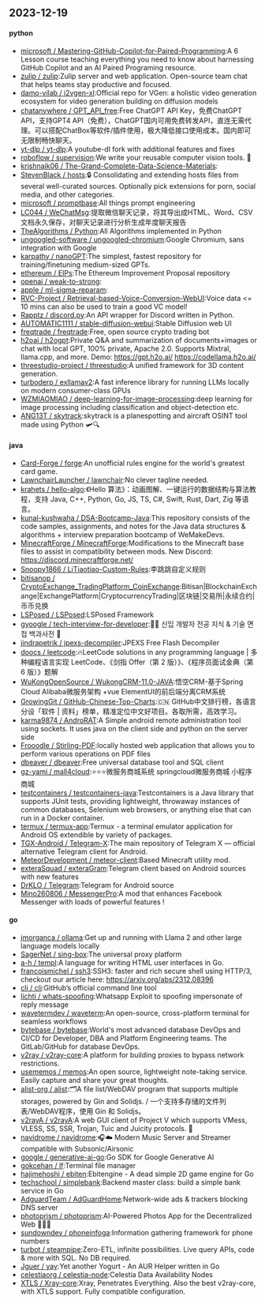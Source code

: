 ## 2023-12-19

#### python
* [microsoft / Mastering-GitHub-Copilot-for-Paired-Programming](https://github.com/microsoft/Mastering-GitHub-Copilot-for-Paired-Programming):A 6 Lesson course teaching everything you need to know about harnessing GitHub Copilot and an AI Paired Programing resource.
* [zulip / zulip](https://github.com/zulip/zulip):Zulip server and web application. Open-source team chat that helps teams stay productive and focused.
* [damo-vilab / i2vgen-xl](https://github.com/damo-vilab/i2vgen-xl):Official repo for VGen: a holistic video generation ecosystem for video generation building on diffusion models
* [chatanywhere / GPT_API_free](https://github.com/chatanywhere/GPT_API_free):Free ChatGPT API Key，免费ChatGPT API，支持GPT4 API（免费），ChatGPT国内可用免费转发API，直连无需代理。可以搭配ChatBox等软件/插件使用，极大降低接口使用成本。国内即可无限制畅快聊天。
* [yt-dlp / yt-dlp](https://github.com/yt-dlp/yt-dlp):A youtube-dl fork with additional features and fixes
* [roboflow / supervision](https://github.com/roboflow/supervision):We write your reusable computer vision tools. 💜
* [krishnaik06 / The-Grand-Complete-Data-Science-Materials](https://github.com/krishnaik06/The-Grand-Complete-Data-Science-Materials):
* [StevenBlack / hosts](https://github.com/StevenBlack/hosts):🔒 Consolidating and extending hosts files from several well-curated sources. Optionally pick extensions for porn, social media, and other categories.
* [microsoft / promptbase](https://github.com/microsoft/promptbase):All things prompt engineering
* [LC044 / WeChatMsg](https://github.com/LC044/WeChatMsg):提取微信聊天记录，将其导出成HTML、Word、CSV文档永久保存，对聊天记录进行分析生成年度聊天报告
* [TheAlgorithms / Python](https://github.com/TheAlgorithms/Python):All Algorithms implemented in Python
* [ungoogled-software / ungoogled-chromium](https://github.com/ungoogled-software/ungoogled-chromium):Google Chromium, sans integration with Google
* [karpathy / nanoGPT](https://github.com/karpathy/nanoGPT):The simplest, fastest repository for training/finetuning medium-sized GPTs.
* [ethereum / EIPs](https://github.com/ethereum/EIPs):The Ethereum Improvement Proposal repository
* [openai / weak-to-strong](https://github.com/openai/weak-to-strong):
* [apple / ml-sigma-reparam](https://github.com/apple/ml-sigma-reparam):
* [RVC-Project / Retrieval-based-Voice-Conversion-WebUI](https://github.com/RVC-Project/Retrieval-based-Voice-Conversion-WebUI):Voice data <= 10 mins can also be used to train a good VC model!
* [Rapptz / discord.py](https://github.com/Rapptz/discord.py):An API wrapper for Discord written in Python.
* [AUTOMATIC1111 / stable-diffusion-webui](https://github.com/AUTOMATIC1111/stable-diffusion-webui):Stable Diffusion web UI
* [freqtrade / freqtrade](https://github.com/freqtrade/freqtrade):Free, open source crypto trading bot
* [h2oai / h2ogpt](https://github.com/h2oai/h2ogpt):Private Q&A and summarization of documents+images or chat with local GPT, 100% private, Apache 2.0. Supports Mixtral, llama.cpp, and more. Demo: https://gpt.h2o.ai/ https://codellama.h2o.ai/
* [threestudio-project / threestudio](https://github.com/threestudio-project/threestudio):A unified framework for 3D content generation.
* [turboderp / exllamav2](https://github.com/turboderp/exllamav2):A fast inference library for running LLMs locally on modern consumer-class GPUs
* [WZMIAOMIAO / deep-learning-for-image-processing](https://github.com/WZMIAOMIAO/deep-learning-for-image-processing):deep learning for image processing including classification and object-detection etc.
* [ANG13T / skytrack](https://github.com/ANG13T/skytrack):skytrack is a planespotting and aircraft OSINT tool made using Python 🛩🔍

#### java
* [Card-Forge / forge](https://github.com/Card-Forge/forge):An unofficial rules engine for the world's greatest card game.
* [LawnchairLauncher / lawnchair](https://github.com/LawnchairLauncher/lawnchair):No clever tagline needed.
* [krahets / hello-algo](https://github.com/krahets/hello-algo):《Hello 算法》：动画图解、一键运行的数据结构与算法教程，支持 Java, C++, Python, Go, JS, TS, C#, Swift, Rust, Dart, Zig 等语言。
* [kunal-kushwaha / DSA-Bootcamp-Java](https://github.com/kunal-kushwaha/DSA-Bootcamp-Java):This repository consists of the code samples, assignments, and notes for the Java data structures & algorithms + interview preparation bootcamp of WeMakeDevs.
* [MinecraftForge / MinecraftForge](https://github.com/MinecraftForge/MinecraftForge):Modifications to the Minecraft base files to assist in compatibility between mods. New Discord: https://discord.minecraftforge.net/
* [Snoopy1866 / LiTiaotiao-Custom-Rules](https://github.com/Snoopy1866/LiTiaotiao-Custom-Rules):李跳跳自定义规则
* [bitisanop / CryptoExchange_TradingPlatform_CoinExchange](https://github.com/bitisanop/CryptoExchange_TradingPlatform_CoinExchange):Bitisan|BlockchainExchange|ExchangePlatform|CryptocurrencyTrading|区块链|交易所|永续合约|币币兑换
* [LSPosed / LSPosed](https://github.com/LSPosed/LSPosed):LSPosed Framework
* [gyoogle / tech-interview-for-developer](https://github.com/gyoogle/tech-interview-for-developer):👶🏻 신입 개발자 전공 지식 & 기술 면접 백과사전 📖
* [jindrapetrik / jpexs-decompiler](https://github.com/jindrapetrik/jpexs-decompiler):JPEXS Free Flash Decompiler
* [doocs / leetcode](https://github.com/doocs/leetcode):🔥LeetCode solutions in any programming language | 多种编程语言实现 LeetCode、《剑指 Offer（第 2 版）》、《程序员面试金典（第 6 版）》题解
* [WuKongOpenSource / WukongCRM-11.0-JAVA](https://github.com/WuKongOpenSource/WukongCRM-11.0-JAVA):悟空CRM-基于Spring Cloud Alibaba微服务架构 +vue ElementUI的前后端分离CRM系统
* [GrowingGit / GitHub-Chinese-Top-Charts](https://github.com/GrowingGit/GitHub-Chinese-Top-Charts):🇨🇳 GitHub中文排行榜，各语言分设「软件 | 资料」榜单，精准定位中文好项目。各取所需，高效学习。
* [karma9874 / AndroRAT](https://github.com/karma9874/AndroRAT):A Simple android remote administration tool using sockets. It uses java on the client side and python on the server side
* [Frooodle / Stirling-PDF](https://github.com/Frooodle/Stirling-PDF):locally hosted web application that allows you to perform various operations on PDF files
* [dbeaver / dbeaver](https://github.com/dbeaver/dbeaver):Free universal database tool and SQL client
* [gz-yami / mall4cloud](https://github.com/gz-yami/mall4cloud):⭐️⭐️⭐️微服务商城系统 springcloud微服务商城 小程序商城
* [testcontainers / testcontainers-java](https://github.com/testcontainers/testcontainers-java):Testcontainers is a Java library that supports JUnit tests, providing lightweight, throwaway instances of common databases, Selenium web browsers, or anything else that can run in a Docker container.
* [termux / termux-app](https://github.com/termux/termux-app):Termux - a terminal emulator application for Android OS extendible by variety of packages.
* [TGX-Android / Telegram-X](https://github.com/TGX-Android/Telegram-X):The main repository of Telegram X — official alternative Telegram client for Android.
* [MeteorDevelopment / meteor-client](https://github.com/MeteorDevelopment/meteor-client):Based Minecraft utility mod.
* [exteraSquad / exteraGram](https://github.com/exteraSquad/exteraGram):Telegram client based on Android sources with new features
* [DrKLO / Telegram](https://github.com/DrKLO/Telegram):Telegram for Android source
* [Mino260806 / MessengerPro](https://github.com/Mino260806/MessengerPro):A mod that enhances Facebook Messenger with loads of powerful features !

#### go
* [jmorganca / ollama](https://github.com/jmorganca/ollama):Get up and running with Llama 2 and other large language models locally
* [SagerNet / sing-box](https://github.com/SagerNet/sing-box):The universal proxy platform
* [a-h / templ](https://github.com/a-h/templ):A language for writing HTML user interfaces in Go.
* [francoismichel / ssh3](https://github.com/francoismichel/ssh3):SSH3: faster and rich secure shell using HTTP/3, checkout our article here: https://arxiv.org/abs/2312.08396
* [cli / cli](https://github.com/cli/cli):GitHub’s official command line tool
* [lichti / whats-spoofing](https://github.com/lichti/whats-spoofing):Whatsapp Exploit to spoofing impersonate of reply message
* [wavetermdev / waveterm](https://github.com/wavetermdev/waveterm):An open-source, cross-platform terminal for seamless workflows
* [bytebase / bytebase](https://github.com/bytebase/bytebase):World's most advanced database DevOps and CI/CD for Developer, DBA and Platform Engineering teams. The GitLab/GitHub for database DevOps.
* [v2ray / v2ray-core](https://github.com/v2ray/v2ray-core):A platform for building proxies to bypass network restrictions.
* [usememos / memos](https://github.com/usememos/memos):An open source, lightweight note-taking service. Easily capture and share your great thoughts.
* [alist-org / alist](https://github.com/alist-org/alist):🗂️A file list/WebDAV program that supports multiple storages, powered by Gin and Solidjs. / 一个支持多存储的文件列表/WebDAV程序，使用 Gin 和 Solidjs。
* [v2rayA / v2rayA](https://github.com/v2rayA/v2rayA):A web GUI client of Project V which supports VMess, VLESS, SS, SSR, Trojan, Tuic and Juicity protocols. 🚀
* [navidrome / navidrome](https://github.com/navidrome/navidrome):🎧☁️ Modern Music Server and Streamer compatible with Subsonic/Airsonic
* [google / generative-ai-go](https://github.com/google/generative-ai-go):Go SDK for Google Generative AI
* [gokcehan / lf](https://github.com/gokcehan/lf):Terminal file manager
* [hajimehoshi / ebiten](https://github.com/hajimehoshi/ebiten):Ebitengine - A dead simple 2D game engine for Go
* [techschool / simplebank](https://github.com/techschool/simplebank):Backend master class: build a simple bank service in Go
* [AdguardTeam / AdGuardHome](https://github.com/AdguardTeam/AdGuardHome):Network-wide ads & trackers blocking DNS server
* [photoprism / photoprism](https://github.com/photoprism/photoprism):AI-Powered Photos App for the Decentralized Web 🌈💎✨
* [sundowndev / phoneinfoga](https://github.com/sundowndev/phoneinfoga):Information gathering framework for phone numbers
* [turbot / steampipe](https://github.com/turbot/steampipe):Zero-ETL, infinite possibilities. Live query APIs, code & more with SQL. No DB required.
* [Jguer / yay](https://github.com/Jguer/yay):Yet another Yogurt - An AUR Helper written in Go
* [celestiaorg / celestia-node](https://github.com/celestiaorg/celestia-node):Celestia Data Availability Nodes
* [XTLS / Xray-core](https://github.com/XTLS/Xray-core):Xray, Penetrates Everything. Also the best v2ray-core, with XTLS support. Fully compatible configuration.
